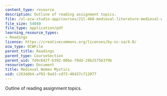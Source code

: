 ```yaml
---
content_type: resource
description: Outline of reading assignment topics.
file: /ol-ocw-studio-app/courses/21l-460-medieval-literature-medieval-women-writers-spring-2004/c263ddb4af019a43cd7348437c712077_hand_out6_mediev.pdf
file_size: 54840
file_type: application/pdf
learning_resource_types:
- Readings
license: https://creativecommons.org/licenses/by-nc-sa/4.0/
ocw_type: OCWFile
parent_title: Readings
parent_type: CourseSection
parent_uid: fd9c642f-b392-80be-79dd-29b25756379b
resourcetype: Document
title: Medieval Women Mystics
uid: c263ddb4-af01-9a43-cd73-48437c712077
---
```

Outline of reading assignment topics.
